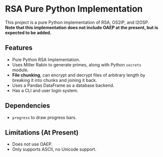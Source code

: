 # RSA Pure Python Implementation

This project is a pure Python implementation of RSA, OS2IP, and I2OSP.
**Note that this implementation does not include OAEP at the present,
but is expected to be added.**

## Features
- Pure Python RSA Implementation.
- Uses Miller Rabin to generate primes, along with Python
  ```secrets``` module.
- **File chunking**, can encrypt and decrypt files of arbitrary length
  by breaking it into chunks and joining it back.
- Uses a Pandas DataFrame as a database backend.
- Has a CLI and user login system.

## Dependencies
- ```progress``` to draw progress bars.

## Limitations (At Present)
- Does not use OAEP.
- Only supports ASCII, no Unicode support.
